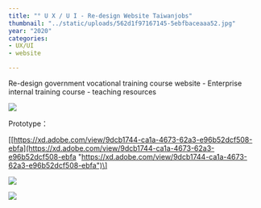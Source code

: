 ```yaml
---
title: "° U X / U I - Re-design Website Taiwanjobs"
thumbnail: "../static/uploads/562d1f97167145-5ebfbaceaaa52.jpg"
year: "2020"
categories:
- UX/UI
- website

---
```

Re-design government vocational training course website - Enterprise internal training course - teaching resources

![](https://mir-s3-cdn-cf.behance.net/project_modules/fs/30594f97167145.5ebfbaceaa483.png)

Prototype：

\[[https://xd.adobe.com/view/9dcb1744-ca1a-4673-62a3-e96b52dcf508-ebfa](https://xd.adobe.com/view/9dcb1744-ca1a-4673-62a3-e96b52dcf508-ebfa "https://xd.adobe.com/view/9dcb1744-ca1a-4673-62a3-e96b52dcf508-ebfa")\]

![](https://mir-s3-cdn-cf.behance.net/project_modules/fs/562d1f97167145.5ebfbaceaaa52.jpg)

![](https://mir-s3-cdn-cf.behance.net/project_modules/fs/1824c897167145.5ebee6d90d790.png)